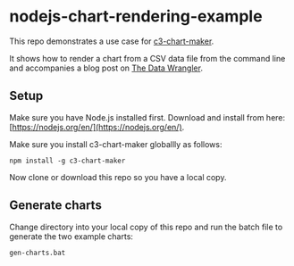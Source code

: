# nodejs-chart-rendering-example

This repo demonstrates a use case for [c3-chart-maker](https://github.com/codecapers/c3-chart-maker).

It shows how to render a chart from a CSV data file from the command line and accompanies a blog post on [The Data Wrangler](http://www.the-data-wrangler.com/).

## Setup

Make sure you have Node.js installed first. Download and install from here: [https://nodejs.org/en/](https://nodejs.org/en/).

Make sure you install c3-chart-maker globallly as follows:

    npm install -g c3-chart-maker

Now clone or download this repo so you have a local copy.

## Generate charts

Change directory into your local copy of this repo and run the batch file to generate the two example charts:

    gen-charts.bat
